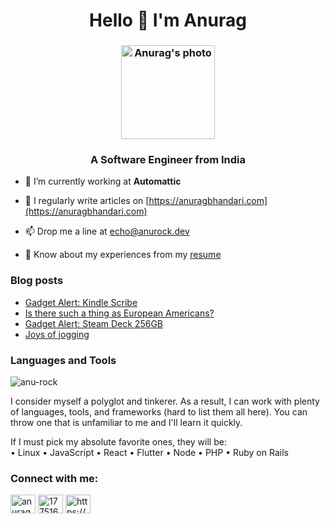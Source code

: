 <h1 align="center">Hello 👋 I'm Anurag</h1>

<h3 align="center"><img src="https://user-images.githubusercontent.com/1288616/148529666-2368f07e-8b57-40ae-bfd9-0d897566c966.jpg" alt="Anurag's photo" width="150" /></h3>

<h3 align="center">A Software Engineer from India</h3>

- 🔭 I’m currently working at **Automattic**

- 📝 I regularly write articles on [https://anuragbhandari.com](https://anuragbhandari.com)

- 📫 Drop me a line at echo@anurock.dev

- 📄 Know about my experiences from my [resume](https://docs.google.com/document/d/1T6sn8dRbfAA1NP74vGRi77tHyNR4mI1lGe-Ffv7elDQ/edit?usp=sharing)

### Blog posts
<!-- BLOG-POST-LIST:START -->
- [Gadget Alert: Kindle Scribe](https://anuragbhandari.com/life-thoughts/gadget-alert-kindle-scribe-2093/)
- [Is there such a thing as European Americans?](https://anuragbhandari.com/life-thoughts/is-there-such-a-thing-as-european-americans-2090/)
- [Gadget Alert: Steam Deck 256GB](https://anuragbhandari.com/life-thoughts/gadget-alert-steam-deck-256gb-2085/)
- [Joys of jogging](https://anuragbhandari.com/life-thoughts/joys-of-jogging-2080/)
<!-- BLOG-POST-LIST:END -->

### Languages and Tools
<p><img src="https://github-readme-stats.vercel.app/api/top-langs?username=anu-rock&show_icons=true&locale=en&layout=compact" alt="anu-rock" /></p>

I consider myself a polyglot and tinkerer. As a result, I can work with plenty of languages, tools, and frameworks (hard to list them all here). You can throw one that is unfamiliar to me and I'll learn it quickly.

If I must pick my absolute favorite ones, they will be:  
• Linux • JavaScript • React • Flutter • Node • PHP • Ruby on Rails

### Connect with me:
<a href="https://twitter.com/anuragbhandari" target="blank"><img align="center" src="https://raw.githubusercontent.com/rahuldkjain/github-profile-readme-generator/master/src/images/icons/Social/twitter.svg" alt="anuragbhandari" height="30" width="40" /></a>
<a href="https://stackoverflow.com/users/1775160" target="blank"><img align="center" src="https://raw.githubusercontent.com/rahuldkjain/github-profile-readme-generator/master/src/images/icons/Social/stack-overflow.svg" alt="1775160" height="30" width="40" /></a>
<a href="https://anuragbhandari.com/feed" target="blank"><img align="center" src="https://raw.githubusercontent.com/rahuldkjain/github-profile-readme-generator/master/src/images/icons/Social/rss.svg" alt="https://anuragbhandari.com/feed" height="30" width="40" /></a>

<!-- <p>&nbsp;<img align="center" src="https://github-readme-stats.vercel.app/api?username=anu-rock&show_icons=true&locale=en" alt="anu-rock" /></p>
 -->
